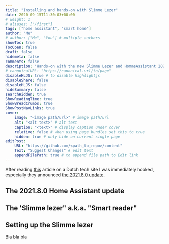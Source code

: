 ```yaml
---
title: "Installing and hands-on with Slimme Lezer"
date: 2020-09-15T11:30:03+00:00
# weight: 1
# aliases: ["/first"]
tags: ["home assistant", "smart home"]
author: "Me"
# author: ["Me", "You"] # multiple authors
showToc: true
TocOpen: false
draft: false
hidemeta: false
comments: false
description: "Hands-on with the new Slimme Lezer and HommeAssistant 2021.8.0 Energy update."
# canonicalURL: "https://canonical.url/to/page"
disableHLJS: true # to disable highlightjs
disableShare: false
disableHLJS: false
hideSummary: false
searchHidden: true
ShowReadingTime: true
ShowBreadCrumbs: true
ShowPostNavLinks: true
cover:
    image: "<image path/url>" # image path/url
    alt: "<alt text>" # alt text
    caption: "<text>" # display caption under cover
    relative: false # when using page bundles set this to true
    hidden: true # only hide on current single page
editPost:
    URL: "https://github.com/<path_to_repo>/content"
    Text: "Suggest Changes" # edit text
    appendFilePath: true # to append file path to Edit link
---
```

After reading [this](https://tweakers.net/nieuws/185228/home-assistant-brengt-energiedashboard-en-hardware-uit-om-slimme-meter-te-lezen.html) article on a Dutch tech site I was immediately hooked, especially they announced [the 2021.8.0 update](https://www.home-assistant.io/blog/2021/08/04/release-20218/).

## The 2021.8.0 Home Assistant update

## The 'Slimme lezer" a.k.a. "Smart reader"


## Setting up the Slimme lezer
Bla bla bla

